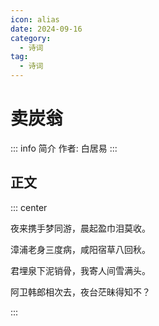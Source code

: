 ```yaml
---
icon: alias
date: 2024-09-16
category:
  - 诗词
tag:
  - 诗词
---
```


# 卖炭翁

<!-- more -->

::: info 简介
作者: 白居易
:::

## 正文


::: center

夜来携手梦同游，晨起盈巾泪莫收。

漳浦老身三度病，咸阳宿草八回秋。

君埋泉下泥销骨，我寄人间雪满头。

阿卫韩郎相次去，夜台茫昧得知不？

:::